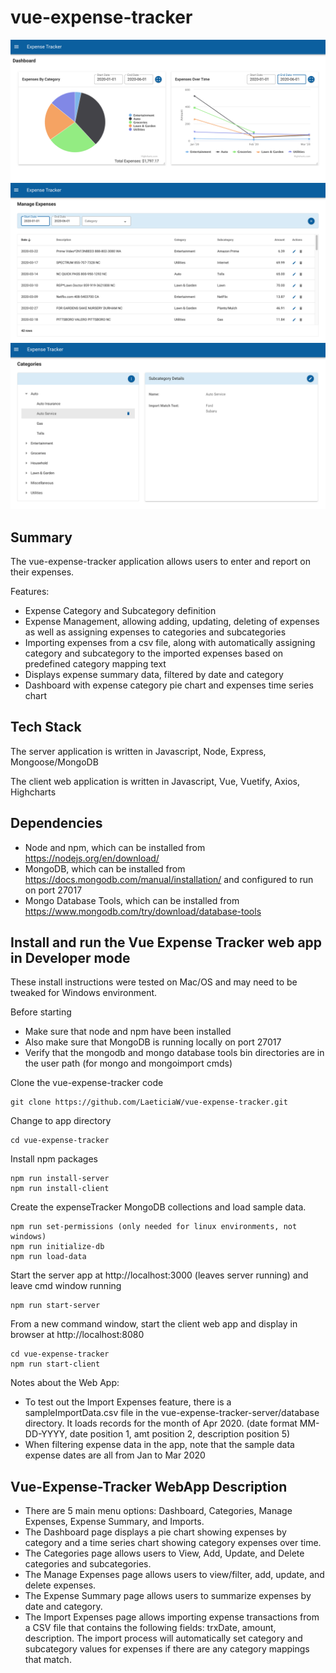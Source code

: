 # vue-expense-tracker

![ScreenShot](vue-expense-tracker-client/src/assets/screenshot-dashboard.png)
![ScreenShot](vue-expense-tracker-client/src/assets/screenshot-expenses.png)
![ScreenShot](vue-expense-tracker-client/src/assets/screenshot-categories.png)

## Summary
The vue-expense-tracker application allows users to enter and report on their expenses.

Features:
* Expense Category and Subcategory definition
* Expense Management, allowing adding, updating, deleting of expenses as well as assigning expenses to categories and subcategories
* Importing expenses from a csv file, along with automatically assigning category and subcategory to the imported expenses based on predefined category mapping text
* Displays expense summary data, filtered by date and category
* Dashboard with expense category pie chart and expenses time series chart

## Tech Stack
The server application is written in Javascript, Node, Express, Mongoose/MongoDB

The client web application is written in Javascript, Vue, Vuetify, Axios, Highcharts

## Dependencies
* Node and npm, which can be installed from https://nodejs.org/en/download/
* MongoDB, which can be installed from https://docs.mongodb.com/manual/installation/ and configured to run on port 27017
* Mongo Database Tools, which can be installed from https://www.mongodb.com/try/download/database-tools

## Install and run the Vue Expense Tracker web app in Developer mode

These install instructions were tested on Mac/OS and may need to be tweaked for Windows environment.

Before starting

* Make sure that node and npm have been installed
* Also make sure that MongoDB is running locally on port 27017 
* Verify that the mongodb and mongo database tools bin directories are in the user path (for mongo and mongoimport cmds)

Clone the vue-expense-tracker code
```shell
git clone https://github.com/LaeticiaW/vue-expense-tracker.git
```

Change to app directory
```shell
cd vue-expense-tracker
```

Install npm packages
```shell
npm run install-server
npm run install-client
```

Create the expenseTracker MongoDB collections and load sample data.
```shell
npm run set-permissions (only needed for linux environments, not windows)
npm run initialize-db
npm run load-data
```

Start the server app at http://localhost:3000 (leaves server running) and leave cmd window running
```shell
npm run start-server
```

From a new command window, start the client web app and display in browser at http://localhost:8080

```shell
cd vue-expense-tracker
npm run start-client
```


Notes about the Web App:

* To test out the Import Expenses feature, there is a sampleImportData.csv file in the vue-expense-tracker-server/database directory.  It loads records for the month of Apr 2020. (date format MM-DD-YYYY, date position 1, amt position 2, description position 5)
* When filtering expense data in the app, note that the sample data expense dates are all from Jan to Mar 2020

## Vue-Expense-Tracker WebApp Description

* There are 5 main menu options:  Dashboard, Categories, Manage Expenses, Expense Summary, and Imports.
* The Dashboard page displays a pie chart showing expenses by category and a time series chart showing category expenses over time.
* The Categories page allows users to View, Add, Update, and Delete categories and subcategories.
* The Manage Expenses page allows users to view/filter, add, update, and delete expenses.
* The Expense Summary page allows users to summarize expenses by date and category.
* The Import Expenses page allows importing expense transactions from a CSV file that contains the following fields: trxDate, amount, description.  The import process will automatically set category and subcategory values for expenses if there are any category mappings that match.
   
